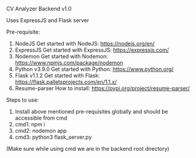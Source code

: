 CV Analyzer Backend v1.0

Uses ExpressJS and Flask server

Pre-requisite:
1. NodeJS
Get started with NodeJS: https://nodejs.org/en/
2. ExpressJS
Get started with ExpressJS: https://expressjs.com/
3. Nodemon
Get started with Nodemon: https://www.npmjs.com/package/nodemon
4. Python v3.9.0
Get started with Python: https://www.python.org/
5. Flask v1.1.2
Get started with Flask: https://flask.palletsprojects.com/en/1.1.x/
6. Resume-parser
How to install: https://pypi.org/project/resume-parser/

Steps to use:
1. Install above mentioned pre-requisites globally and should be accessible from cmd
2. cmd1: npm i
3. cmd2: nodemon app
4. cmd3: python3 flask_server.py

(Make sure while using cmd we are in the backend root directory)
